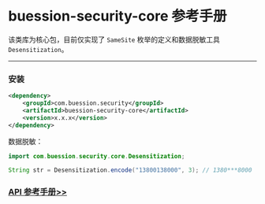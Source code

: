 # buession-security-core 参考手册


该类库为核心包，目前仅实现了 `SameSite` 枚举的定义和数据脱敏工具 `Desensitization`。


---


### 安装

```xml
<dependency>
    <groupId>com.buession.security</groupId>
    <artifactId>buession-security-core</artifactId>
    <version>x.x.x</version>
</dependency>
```


数据脱敏：

```java
import com.buession.security.core.Desensitization;

String str = Desensitization.encode("13800138000", 3); // 1380***8000
```


### [API 参考手册>>](https://javadoc.io/doc/com.buession.security/buession-security-core/2.0.2/index.html)
